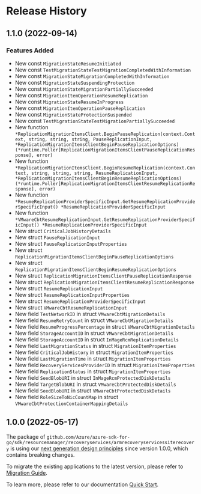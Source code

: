 # Release History

## 1.1.0 (2022-09-14)
### Features Added

- New const `MigrationStateResumeInitiated`
- New const `TestMigrationStateTestMigrationCompletedWithInformation`
- New const `MigrationStateMigrationCompletedWithInformation`
- New const `MigrationStateSuspendingProtection`
- New const `MigrationStateMigrationPartiallySucceeded`
- New const `MigrationItemOperationResumeReplication`
- New const `MigrationStateResumeInProgress`
- New const `MigrationItemOperationPauseReplication`
- New const `MigrationStateProtectionSuspended`
- New const `TestMigrationStateTestMigrationPartiallySucceeded`
- New function `*ReplicationMigrationItemsClient.BeginPauseReplication(context.Context, string, string, string, PauseReplicationInput, *ReplicationMigrationItemsClientBeginPauseReplicationOptions) (*runtime.Poller[ReplicationMigrationItemsClientPauseReplicationResponse], error)`
- New function `*ReplicationMigrationItemsClient.BeginResumeReplication(context.Context, string, string, string, ResumeReplicationInput, *ReplicationMigrationItemsClientBeginResumeReplicationOptions) (*runtime.Poller[ReplicationMigrationItemsClientResumeReplicationResponse], error)`
- New function `*ResumeReplicationProviderSpecificInput.GetResumeReplicationProviderSpecificInput() *ResumeReplicationProviderSpecificInput`
- New function `*VMwareCbtResumeReplicationInput.GetResumeReplicationProviderSpecificInput() *ResumeReplicationProviderSpecificInput`
- New struct `CriticalJobHistoryDetails`
- New struct `PauseReplicationInput`
- New struct `PauseReplicationInputProperties`
- New struct `ReplicationMigrationItemsClientBeginPauseReplicationOptions`
- New struct `ReplicationMigrationItemsClientBeginResumeReplicationOptions`
- New struct `ReplicationMigrationItemsClientPauseReplicationResponse`
- New struct `ReplicationMigrationItemsClientResumeReplicationResponse`
- New struct `ResumeReplicationInput`
- New struct `ResumeReplicationInputProperties`
- New struct `ResumeReplicationProviderSpecificInput`
- New struct `VMwareCbtResumeReplicationInput`
- New field `TestNetworkID` in struct `VMwareCbtMigrationDetails`
- New field `ResumeRetryCount` in struct `VMwareCbtMigrationDetails`
- New field `ResumeProgressPercentage` in struct `VMwareCbtMigrationDetails`
- New field `StorageAccountID` in struct `VMwareCbtMigrationDetails`
- New field `StorageAccountID` in struct `InMageRcmReplicationDetails`
- New field `LastMigrationStatus` in struct `MigrationItemProperties`
- New field `CriticalJobHistory` in struct `MigrationItemProperties`
- New field `LastMigrationTime` in struct `MigrationItemProperties`
- New field `RecoveryServicesProviderID` in struct `MigrationItemProperties`
- New field `ReplicationStatus` in struct `MigrationItemProperties`
- New field `SeedBlobURI` in struct `InMageRcmProtectedDiskDetails`
- New field `TargetBlobURI` in struct `VMwareCbtProtectedDiskDetails`
- New field `SeedBlobURI` in struct `VMwareCbtProtectedDiskDetails`
- New field `RoleSizeToNicCountMap` in struct `VMwareCbtProtectionContainerMappingDetails`


## 1.0.0 (2022-05-17)

The package of `github.com/Azure/azure-sdk-for-go/sdk/resourcemanager/recoveryservices/armrecoveryservicessiterecovery` is using our [next generation design principles](https://azure.github.io/azure-sdk/general_introduction.html) since version 1.0.0, which contains breaking changes.

To migrate the existing applications to the latest version, please refer to [Migration Guide](https://aka.ms/azsdk/go/mgmt/migration).

To learn more, please refer to our documentation [Quick Start](https://aka.ms/azsdk/go/mgmt).